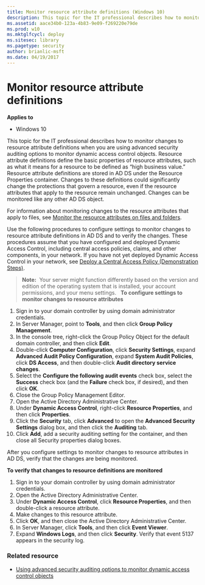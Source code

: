 ```yaml
---
title: Monitor resource attribute definitions (Windows 10)
description: This topic for the IT professional describes how to monitor changes to resource attribute definitions when you are using advanced security auditing options to monitor dynamic access control objects.
ms.assetid: aace34b0-123a-4b83-9e09-f269220e79de
ms.prod: w10
ms.mktglfcycl: deploy
ms.sitesec: library
ms.pagetype: security
author: brianlic-msft
ms.date: 04/19/2017
---
```


# Monitor resource attribute definitions

**Applies to**
-   Windows 10

This topic for the IT professional describes how to monitor changes to resource attribute definitions when you are using advanced security auditing options to monitor dynamic access control objects.
Resource attribute definitions define the basic properties of resource attributes, such as what it means for a resource to be defined as “high business value.” Resource attribute definitions are stored in AD DS under the Resource Properties container. Changes to these definitions could significantly change the protections that govern a resource, even if the resource attributes that apply to the resource remain unchanged. Changes can be monitored like any other AD DS object.

For information about monitoring changes to the resource attributes that apply to files, see [Monitor the resource attributes on files and folders](monitor-the-resource-attributes-on-files-and-folders.md).

Use the following procedures to configure settings to monitor changes to resource attribute definitions in AD DS and to verify the changes. These procedures assume that you have configured and deployed Dynamic Access Control, including central access policies, claims, and other components, in your network. If you have not yet deployed Dynamic Access Control in your network, see [Deploy a Central Access Policy (Demonstration Steps)](http://technet.microsoft.com/library/hh846167.aspx).

>**Note:**  Your server might function differently based on the version and edition of the operating system that is installed, your account permissions, and your menu settings.
 
**To configure settings to monitor changes to resource attributes**

1.  Sign in to your domain controller by using domain administrator credentials.
2.  In Server Manager, point to **Tools**, and then click **Group Policy Management**.
3.  In the console tree, right-click the Group Policy Object for the default domain controller, and then click **Edit**.
4.  Double-click **Computer Configuration**, click **Security Settings**, expand **Advanced Audit Policy Configuration**, expand **System Audit Policies**, click **DS Access**, and then double-click **Audit directory service changes**.
5.  Select the **Configure the following audit events** check box, select the **Success** check box (and the **Failure** check box, if desired), and then click **OK**.
6.  Close the Group Policy Management Editor.
7.  Open the Active Directory Administrative Center.
8.  Under **Dynamic Access Control**, right-click **Resource Properties**, and then click **Properties**.
9.  Click the **Security** tab, click **Advanced** to open the **Advanced Security Settings** dialog box, and then click the **Auditing** tab.
10. Click **Add**, add a security auditing setting for the container, and then close all Security properties dialog boxes.

After you configure settings to monitor changes to resource attributes in AD DS, verify that the changes are being monitored.

**To verify that changes to resource definitions are monitored**

1.  Sign in to your domain controller by using domain administrator credentials.
2.  Open the Active Directory Administrative Center.
3.  Under **Dynamic Access Control**, click **Resource Properties**, and then double-click a resource attribute.
4.  Make changes to this resource attribute.
5.  Click **OK**, and then close the Active Directory Administrative Center.
6.  In Server Manager, click **Tools**, and then click **Event Viewer**.
7.  Expand **Windows Logs**, and then click **Security**. Verify that event 5137 appears in the security log.

### Related resource

- [Using advanced security auditing options to monitor dynamic access control objects](using-advanced-security-auditing-options-to-monitor-dynamic-access-control-objects.md)
